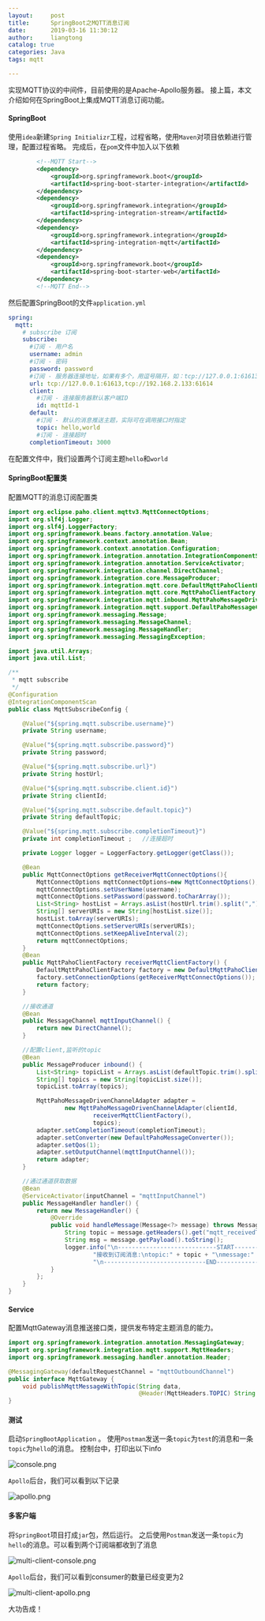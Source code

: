 ```yaml
---
layout:     post
title:      SpringBoot之MQTT消息订阅
date:       2019-03-16 11:30:12
author:     liangtong
catalog: true
categories: Java
tags: mqtt

---
```



实现MQTT协议的中间件，目前使用的是Apache-Apollo服务器。
接上篇，本文介绍如何在SpringBoot上集成MQTT消息订阅功能。


 <!-- more -->



#### SpringBoot

使用`idea`新建`Spring Initializr`工程，过程省略，使用`Maven`对项目依赖进行管理，配置过程省略。
完成后，在`pom`文件中加入以下依赖

```xml
        <!--MQTT Start-->
        <dependency>
            <groupId>org.springframework.boot</groupId>
            <artifactId>spring-boot-starter-integration</artifactId>
        </dependency>
        <dependency>
            <groupId>org.springframework.integration</groupId>
            <artifactId>spring-integration-stream</artifactId>
        </dependency>
        <dependency>
            <groupId>org.springframework.integration</groupId>
            <artifactId>spring-integration-mqtt</artifactId>
        </dependency>
        <dependency>
            <groupId>org.springframework.boot</groupId>
            <artifactId>spring-boot-starter-web</artifactId>
        </dependency>
        <!--MQTT End-->
```

然后配置SpringBoot的文件`application.yml`

```yml
spring:
  mqtt:
    # subscribe 订阅
    subscribe:
      #订阅 - 用户名
      username: admin
      #订阅 - 密码
      password: password
      #订阅 - 服务器连接地址，如果有多个，用逗号隔开，如：tcp://127.0.0.1:61613,tcp://192.168.2.133:61613
      url: tcp://127.0.0.1:61613,tcp://192.168.2.133:61614
      client:
        #订阅 - 连接服务器默认客户端ID
        id: mqttId-1
      default:
        #订阅 - 默认的消息推送主题，实际可在调用接口时指定
        topic: hello,world
        #订阅 - 连接超时
      completionTimeout: 3000
```

在配置文件中，我们设置两个订阅主题`hello`和`world`


#### SpringBoot配置类

配置MQTT的消息订阅配置类

```Java
import org.eclipse.paho.client.mqttv3.MqttConnectOptions;
import org.slf4j.Logger;
import org.slf4j.LoggerFactory;
import org.springframework.beans.factory.annotation.Value;
import org.springframework.context.annotation.Bean;
import org.springframework.context.annotation.Configuration;
import org.springframework.integration.annotation.IntegrationComponentScan;
import org.springframework.integration.annotation.ServiceActivator;
import org.springframework.integration.channel.DirectChannel;
import org.springframework.integration.core.MessageProducer;
import org.springframework.integration.mqtt.core.DefaultMqttPahoClientFactory;
import org.springframework.integration.mqtt.core.MqttPahoClientFactory;
import org.springframework.integration.mqtt.inbound.MqttPahoMessageDrivenChannelAdapter;
import org.springframework.integration.mqtt.support.DefaultPahoMessageConverter;
import org.springframework.messaging.Message;
import org.springframework.messaging.MessageChannel;
import org.springframework.messaging.MessageHandler;
import org.springframework.messaging.MessagingException;

import java.util.Arrays;
import java.util.List;

/**
 * mqtt subscribe
 */
@Configuration
@IntegrationComponentScan
public class MqttSubscribeConfig {

    @Value("${spring.mqtt.subscribe.username}")
    private String username;

    @Value("${spring.mqtt.subscribe.password}")
    private String password;

    @Value("${spring.mqtt.subscribe.url}")
    private String hostUrl;

    @Value("${spring.mqtt.subscribe.client.id}")
    private String clientId;

    @Value("${spring.mqtt.subscribe.default.topic}")
    private String defaultTopic;

    @Value("${spring.mqtt.subscribe.completionTimeout}")
    private int completionTimeout ;   //连接超时

    private Logger logger = LoggerFactory.getLogger(getClass());

    @Bean
    public MqttConnectOptions getReceiverMqttConnectOptions(){
        MqttConnectOptions mqttConnectOptions=new MqttConnectOptions();
        mqttConnectOptions.setUserName(username);
        mqttConnectOptions.setPassword(password.toCharArray());
        List<String> hostList = Arrays.asList(hostUrl.trim().split(","));
        String[] serverURIs = new String[hostList.size()];
        hostList.toArray(serverURIs);
        mqttConnectOptions.setServerURIs(serverURIs);
        mqttConnectOptions.setKeepAliveInterval(2);
        return mqttConnectOptions;
    }
    @Bean
    public MqttPahoClientFactory receiverMqttClientFactory() {
        DefaultMqttPahoClientFactory factory = new DefaultMqttPahoClientFactory();
        factory.setConnectionOptions(getReceiverMqttConnectOptions());
        return factory;
    }

    //接收通道
    @Bean
    public MessageChannel mqttInputChannel() {
        return new DirectChannel();
    }

    //配置client,监听的topic
    @Bean
    public MessageProducer inbound() {
        List<String> topicList = Arrays.asList(defaultTopic.trim().split(","));
        String[] topics = new String[topicList.size()];
        topicList.toArray(topics);

        MqttPahoMessageDrivenChannelAdapter adapter =
                new MqttPahoMessageDrivenChannelAdapter(clientId,
                        receiverMqttClientFactory(),
                        topics);
        adapter.setCompletionTimeout(completionTimeout);
        adapter.setConverter(new DefaultPahoMessageConverter());
        adapter.setQos(1);
        adapter.setOutputChannel(mqttInputChannel());
        return adapter;
    }

    //通过通道获取数据
    @Bean
    @ServiceActivator(inputChannel = "mqttInputChannel")
    public MessageHandler handler() {
        return new MessageHandler() {
            @Override
            public void handleMessage(Message<?> message) throws MessagingException {
                String topic = message.getHeaders().get("mqtt_receivedTopic").toString();
                String msg = message.getPayload().toString();
                logger.info("\n----------------------------START---------------------------\n" +
                        "接收到订阅消息:\ntopic:" + topic + "\nmessage:" + msg +
                        "\n-----------------------------END----------------------------");
            }
        };
    }
}
```

#### Service
配置MqttGateway消息推送接口类，提供发布特定主题消息的能力。

```Java
import org.springframework.integration.annotation.MessagingGateway;
import org.springframework.integration.mqtt.support.MqttHeaders;
import org.springframework.messaging.handler.annotation.Header;

@MessagingGateway(defaultRequestChannel = "mqttOutboundChannel")
public interface MqttGateway {
    void publishMqttMessageWithTopic(String data,
                                     @Header(MqttHeaders.TOPIC) String topic);
}
```


#### 测试
启动`SpringBootApplication` 。
使用`Postman`发送一条`topic`为`test`的消息和一条`topic`为`hello`的消息。
控制台中，打印出以下info

![console.png](https://upload-images.jianshu.io/upload_images/16014538-fef38f0ff2548c40.png?imageMogr2/auto-orient/strip%7CimageView2/2/w/840)

`Apollo`后台，我们可以看到以下记录

![apollo.png](https://upload-images.jianshu.io/upload_images/16014538-84a7abe4813c9a7e.png?imageMogr2/auto-orient/strip%7CimageView2/2/w/840)



#### 多客户端
将`SpringBoot`项目打成`jar`包，然后运行。
之后使用`Postman`发送一条`topic`为`hello`的消息。可以看到两个订阅端都收到了消息

![multi-client-console.png](https://upload-images.jianshu.io/upload_images/16014538-4da86f22c6f16b39.png?imageMogr2/auto-orient/strip%7CimageView2/2/w/840)

`Apollo`后台，我们可以看到consumer的数量已经变更为2

![multi-client-apollo.png](https://upload-images.jianshu.io/upload_images/16014538-91b1fa6bbfffc938.png?imageMogr2/auto-orient/strip%7CimageView2/2/w/840)



大功告成！


